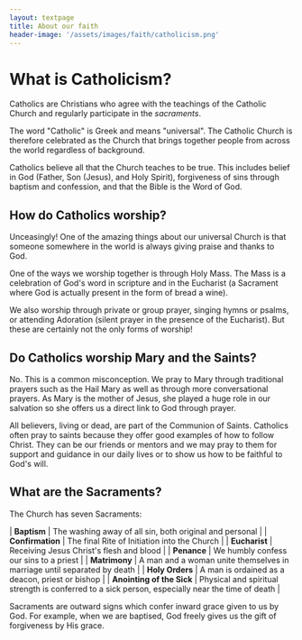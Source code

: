 ```yaml
---
layout: textpage
title: About our faith
header-image: '/assets/images/faith/catholicism.png'
---
```


# What is Catholicism?

Catholics are Christians who agree with the teachings of the Catholic Church and regularly
participate in the *sacraments*.

The word "Catholic" is Greek and means "universal". The Catholic Church is therefore celebrated as
the Church that brings together people from across the world regardless of background.

Catholics believe all that the Church teaches to be true. This includes belief in God (Father, Son
(Jesus), and Holy Spirit), forgiveness of sins through baptism and confession, and that the Bible is
the Word of God.

## How do Catholics worship?

Unceasingly! One of the amazing things about our universal Church is that someone somewhere in the
world is always giving praise and thanks to God.

One of the ways we worship together is through Holy Mass. The Mass is a celebration of God's word in
scripture and in the Eucharist (a Sacrament where God is actually present in the form of bread a
wine).

We also worship through private or group prayer, singing hymns or psalms, or attending Adoration
(silent prayer in the presence of the Eucharist). But these are certainly not the only forms of
worship!

## Do Catholics worship Mary and the Saints?

No. This is a common misconception. We pray to Mary through traditional prayers such as the Hail
Mary as well as through more conversational prayers. As Mary is the mother of Jesus, she played a
huge role in our salvation so she offers us a direct link to God through prayer.

All believers, living or dead, are part of the Communion of Saints. Catholics often pray to saints
because they offer good examples of how to follow Christ. They can be our friends or mentors and we
may pray to them for support and guidance in our daily lives or to show us how to be faithful to
God's will.

## What are the Sacraments?

The Church has seven Sacraments:

| **Baptism** | The washing away of all sin, both original and personal |
| **Confirmation** | The final Rite of Initiation into the Church |
| **Eucharist** | Receiving Jesus Christ's flesh and blood |
| **Penance** | We humbly confess our sins to a priest |
| **Matrimony** | A man and a woman unite themselves in marriage until separated by death |
| **Holy Orders** | A man is ordained as a deacon, priest or bishop |
| **Anointing of the Sick** | Physical and spiritual strength is conferred to a sick person, especially near the time of death |

Sacraments are outward signs which confer inward grace given to us by God. For example, when we are baptised,
God freely gives us the gift of forgiveness by His grace.
